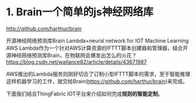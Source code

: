 # 1. Brain一个简单的js神经网络库



http://github.com/harthur/brain




开源神经网络预测库Brain
Lambda+neural network for IOT Machine Learning
  AWS Lambda作为一个针对AWS计算资源的IFTTT脚本创建器和管理器，结合开源神经网络预测库Brain，在物联网会爆发出怎么的火花？
https://blog.csdn.net/wallance82/article/details/43671987

AWS推出的Lambda服务则刚好切合了订制小型IFTTT脚本的需求，至于智能推理这样机器学习的工作，就交给Brain(https://github.com/harthur/brain)来完成。

下面我们结合ThingFabric IOT平台来介绍如何完成**规则的智能定制**。






















